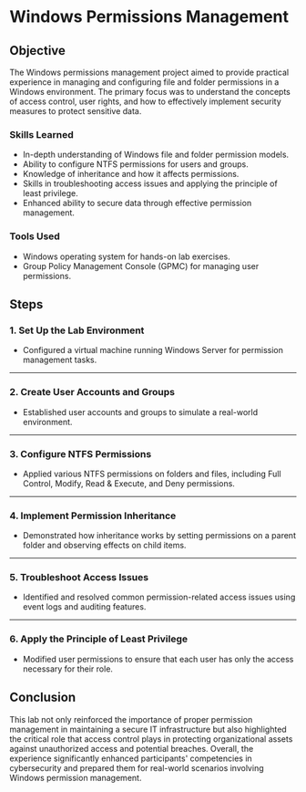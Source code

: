# Windows Permissions Management

## Objective

The Windows permissions management project aimed to provide practical experience in managing and configuring file and folder permissions in a Windows environment. The primary focus was to understand the concepts of access control, user rights, and how to effectively implement security measures to protect sensitive data.

### Skills Learned

- In-depth understanding of Windows file and folder permission models.
- Ability to configure NTFS permissions for users and groups.
- Knowledge of inheritance and how it affects permissions.
- Skills in troubleshooting access issues and applying the principle of least privilege.
- Enhanced ability to secure data through effective permission management.

### Tools Used

- Windows operating system for hands-on lab exercises.
- Group Policy Management Console (GPMC) for managing user permissions.

## Steps

### 1. Set Up the Lab Environment

- Configured a virtual machine running Windows Server for permission management tasks.

---

### 2. Create User Accounts and Groups

- Established user accounts and groups to simulate a real-world environment.

---

### 3. Configure NTFS Permissions

- Applied various NTFS permissions on folders and files, including Full Control, Modify, Read & Execute, and Deny permissions.

---

### 4. Implement Permission Inheritance

- Demonstrated how inheritance works by setting permissions on a parent folder and observing effects on child items.


---

### 5. Troubleshoot Access Issues

- Identified and resolved common permission-related access issues using event logs and auditing features.


---

### 6. Apply the Principle of Least Privilege

- Modified user permissions to ensure that each user has only the access necessary for their role.


## Conclusion

This lab not only reinforced the importance of proper permission management in maintaining a secure IT infrastructure but also highlighted the critical role that access control plays in protecting organizational assets against unauthorized access and potential breaches. Overall, the experience significantly enhanced participants' competencies in cybersecurity and prepared them for real-world scenarios involving Windows permission management.
